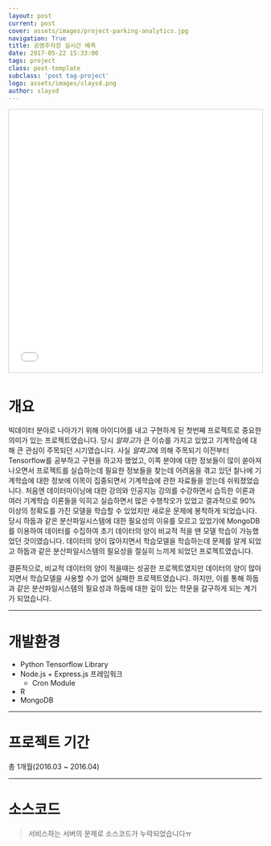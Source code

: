 ```yaml
---
layout: post
current: post
cover: assets/images/project-parking-analytics.jpg
navigation: True
title: 공영주차장 실시간 예측
date: 2017-05-22 15:33:00
tags: project
class: post-template
subclass: 'post tag-project'
logo: assets/images/slaysd.png
author: slaysd
---
```

<iframe src="//www.slideshare.net/slideshow/embed_code/key/2KTbf9MNEBOARj" width="640" height="522" frameborder="0" marginwidth="0" marginheight="0" scrolling="no" style="border:1px solid #CCC; border-width:1px; margin-bottom:5px; max-width: 100%;" allowfullscreen> </iframe>

# 개요
빅데이터 분야로 나아가기 위해 아이디어를 내고 구현하게 된 첫번째 프로젝트로 중요한 의미가 있는 프로젝트였습니다. 당시 *알파고*가 큰 이슈를 가지고 있었고 기계학습에 대해 큰 관심이 주목되던 시기였습니다.
사실 *알파고*에 의해 주목되기 이전부터 Tensorflow를 공부하고 구현을 하고자 했었고, 이쪽 분야에 대한 정보들이 많이 쏟아져 나오면서 프로젝트를 실습하는데 필요한 정보들을 찾는데 어려움을 겪고 있던 찰나에 기계학습에 대한 정보에 이목이 집중되면서 기계학습에 관한 자료들을 얻는데 쉬워졌었습니다. 처음엔 데이터마이닝에 대한 강의와 인공지능 강의를 수강하면서 습득한 이론과 여러 기계학습 이론들을 익히고 실습하면서 많은
수행착오가 있었고 결과적으로 90% 이상의 정확도를 가진 모델을 학습할 수 있었지만 새로운 문제에 봉착하게 되었습니다. 당시 하둡과 같은 분산파일시스템에 대한 필요성의 이유를 모르고 있었기에 MongoDB를 이용하여
데이터를 수집하여 초기 데이터의 양이 비교적 적을 땐 모델 학습이 가능했었던 것이였습니다. 데이터의 양이 많아지면서 학습모델을 학습하는데 문제를 알게 되었고 하둡과 같은 분산파일시스템의 필요성을 절실히 느끼게 되었던 프로젝트였습니다.

결론적으로, 비교적 데이터의 양이 적을때는 성공한 프로젝트였지만 데이터의 양이 많아지면서 학습모델을 사용할 수가 없어 실패한 프로젝트였습니다. 하지만, 이를 통해 하둡과 같은 분산파일시스템의 필요성과 하둡에 대한 깊이 있는 학문을 갈구하게 되는 계기가 되었습니다.
* * *
# 개발환경
  * Python Tensorflow Library
  * Node.js + Express.js 프레임워크
    * Cron Module
  * R
  * MongoDB

* * *
# 프로젝트 기간
총 1개월(2016.03 ~ 2016.04)
* * *
# 소스코드
> 서비스하는 서버의 문제로 소스코드가 누락되었습니다ㅠ
